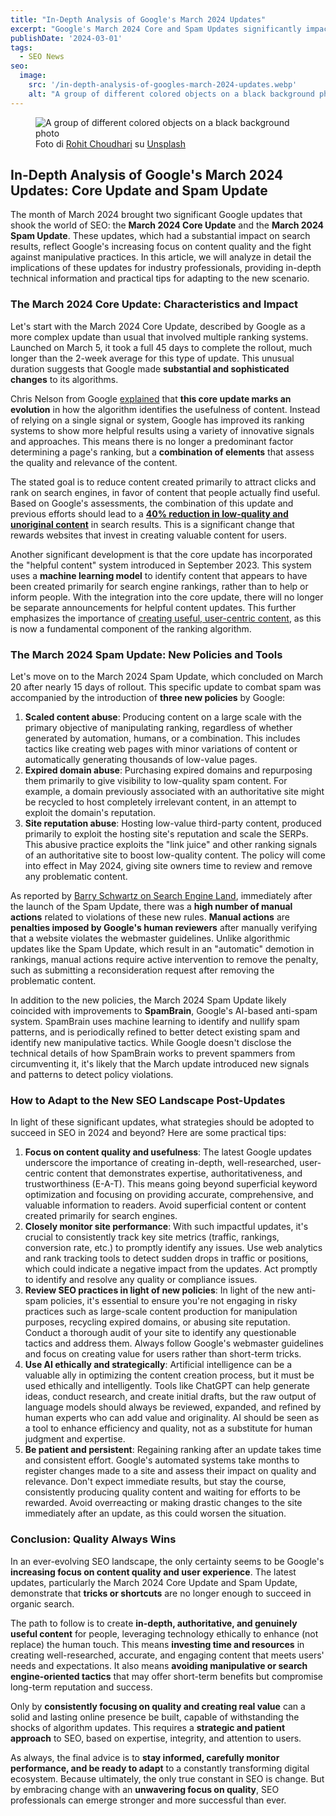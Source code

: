 ```yaml
---
title: "In-Depth Analysis of Google's March 2024 Updates"
excerpt: "Google's March 2024 Core and Spam Updates significantly impacted search results. This in-depth analysis explores their implications for SEO professionals."
publishDate: '2024-03-01'
tags:
  - SEO News
seo:
  image:
    src: '/in-depth-analysis-of-googles-march-2024-updates.webp'
    alt: "A group of different colored objects on a black background photo"
---
```


<figure>
  <img src="/in-depth-analysis-of-googles-march-2024-updates.webp" alt="A group of different colored objects on a black background photo">
  <figcaption>Foto di <a href="https://unsplash.com/it/@iamrohitchoudhari?utm_content=creditCopyText&amp;utm_medium=referral&amp;utm_source=unsplash">Rohit Choudhari</a> su <a href="https://unsplash.com/it/foto/x-nVoti8RKw?utm_content=creditCopyText&amp;utm_medium=referral&amp;utm_source=unsplash">Unsplash</a></figcaption>
</figure>

## In-Depth Analysis of Google's March 2024 Updates: Core Update and Spam Update

The month of March 2024 brought two significant Google updates that shook the world of SEO: the **March 2024 Core Update** and the **March 2024 Spam Update**. These updates, which had a substantial impact on search results, reflect Google's increasing focus on content quality and the fight against manipulative practices. In this article, we will analyze in detail the implications of these updates for industry professionals, providing in-depth technical information and practical tips for adapting to the new scenario.

### The March 2024 Core Update: Characteristics and Impact

Let's start with the March 2024 Core Update, described by Google as a more complex update than usual that involved multiple ranking systems. Launched on March 5, it took a full 45 days to complete the rollout, much longer than the 2-week average for this type of update. This unusual duration suggests that Google made **substantial and sophisticated changes** to its algorithms.

Chris Nelson from Google [explained](https://developers.google.com/search/blog/2024/03/core-update-spam-policies?hl=en) that **this core update marks an evolution** in how the algorithm identifies the usefulness of content. Instead of relying on a single signal or system, Google has improved its ranking systems to show more helpful results using a variety of innovative signals and approaches. This means there is no longer a predominant factor determining a page's ranking, but a **combination of elements** that assess the quality and relevance of the content.

The stated goal is to reduce content created primarily to attract clicks and rank on search engines, in favor of content that people actually find useful. Based on Google's assessments, the combination of this update and previous efforts should lead to a [**40% reduction in low-quality and unoriginal content**](https://www.searchenginejournal.com/google-march-2024-core-update/510243/) in search results. This is a significant change that rewards websites that invest in creating valuable content for users.

Another significant development is that the core update has incorporated the "helpful content" system introduced in September 2023. This system uses a **machine learning model** to identify content that appears to have been created primarily for search engine rankings, rather than to help or inform people. With the integration into the core update, there will no longer be separate announcements for helpful content updates. This further emphasizes the importance of [creating useful, user-centric content](https://www.serp-secrets.com/seo-strategies/adapting-to-googles-helpful-content-era/), as this is now a fundamental component of the ranking algorithm.

### The March 2024 Spam Update: New Policies and Tools

Let's move on to the March 2024 Spam Update, which concluded on March 20 after nearly 15 days of rollout. This specific update to combat spam was accompanied by the introduction of **three new policies** by Google:

1. **Scaled content abuse**: Producing content on a large scale with the primary objective of manipulating ranking, regardless of whether generated by automation, humans, or a combination. This includes tactics like creating web pages with minor variations of content or automatically generating thousands of low-value pages.
2. **Expired domain abuse**: Purchasing expired domains and repurposing them primarily to give visibility to low-quality spam content. For example, a domain previously associated with an authoritative site might be recycled to host completely irrelevant content, in an attempt to exploit the domain's reputation.
3. **Site reputation abuse**: Hosting low-value third-party content, produced primarily to exploit the hosting site's reputation and scale the SERPs. This abusive practice exploits the "link juice" and other ranking signals of an authoritative site to boost low-quality content. The policy will come into effect in May 2024, giving site owners time to review and remove any problematic content.

As reported by [Barry Schwartz on Search Engine Land](https://searchengineland.com/google-issues-search-ranking-penalties-through-manual-actions-438253), immediately after the launch of the Spam Update, there was a **high number of manual actions** related to violations of these new rules. **Manual actions** are **penalties imposed by Google's human reviewers** after manually verifying that a website violates the webmaster guidelines. Unlike algorithmic updates like the Spam Update, which result in an "automatic" demotion in rankings, manual actions require active intervention to remove the penalty, such as submitting a reconsideration request after removing the problematic content.

In addition to the new policies, the March 2024 Spam Update likely coincided with improvements to **SpamBrain**, Google's AI-based anti-spam system. SpamBrain uses machine learning to identify and nullify spam patterns, and is periodically refined to better detect existing spam and identify new manipulative tactics. While Google doesn't disclose the technical details of how SpamBrain works to prevent spammers from circumventing it, it's likely that the March update introduced new signals and patterns to detect policy violations.

### How to Adapt to the New SEO Landscape Post-Updates

In light of these significant updates, what strategies should be adopted to succeed in SEO in 2024 and beyond? Here are some practical tips:

1. **Focus on content quality and usefulness**: The latest Google updates underscore the importance of creating in-depth, well-researched, user-centric content that demonstrates expertise, authoritativeness, and trustworthiness (E-A-T). This means going beyond superficial keyword optimization and focusing on providing accurate, comprehensive, and valuable information to readers. Avoid superficial content or content created primarily for search engines.
2. **Closely monitor site performance**: With such impactful updates, it's crucial to consistently track key site metrics (traffic, rankings, conversion rate, etc.) to promptly identify any issues. Use web analytics and rank tracking tools to detect sudden drops in traffic or positions, which could indicate a negative impact from the updates. Act promptly to identify and resolve any quality or compliance issues.
3. **Review SEO practices in light of new policies**: In light of the new anti-spam policies, it's essential to ensure you're not engaging in risky practices such as large-scale content production for manipulation purposes, recycling expired domains, or abusing site reputation. Conduct a thorough audit of your site to identify any questionable tactics and address them. Always follow Google's webmaster guidelines and focus on creating value for users rather than short-term tricks.
4. **Use AI ethically and strategically**: Artificial intelligence can be a valuable ally in optimizing the content creation process, but it must be used ethically and intelligently. Tools like ChatGPT can help generate ideas, conduct research, and create initial drafts, but the raw output of language models should always be reviewed, expanded, and refined by human experts who can add value and originality. AI should be seen as a tool to enhance efficiency and quality, not as a substitute for human judgment and expertise.
5. **Be patient and persistent**: Regaining ranking after an update takes time and consistent effort. Google's automated systems take months to register changes made to a site and assess their impact on quality and relevance. Don't expect immediate results, but stay the course, consistently producing quality content and waiting for efforts to be rewarded. Avoid overreacting or making drastic changes to the site immediately after an update, as this could worsen the situation.

### Conclusion: Quality Always Wins

In an ever-evolving SEO landscape, the only certainty seems to be Google's **increasing focus on content quality and user experience**. The latest updates, particularly the March 2024 Core Update and Spam Update, demonstrate that **tricks or shortcuts** are no longer enough to succeed in organic search.

The path to follow is to create **in-depth, authoritative, and genuinely useful content** for people, leveraging technology ethically to enhance (not replace) the human touch. This means **investing time and resources** in creating well-researched, accurate, and engaging content that meets users' needs and expectations. It also means **avoiding manipulative or search engine-oriented tactics** that may offer short-term benefits but compromise long-term reputation and success.

Only by **consistently focusing on quality and creating real value** can a solid and lasting online presence be built, capable of withstanding the shocks of algorithm updates. This requires a **strategic and patient approach** to SEO, based on expertise, integrity, and attention to users.

As always, the final advice is to **stay informed, carefully monitor performance, and be ready to adapt** to a constantly transforming digital ecosystem. Because ultimately, the only true constant in SEO is change. But by embracing change with an **unwavering focus on quality**, SEO professionals can emerge stronger and more successful than ever.